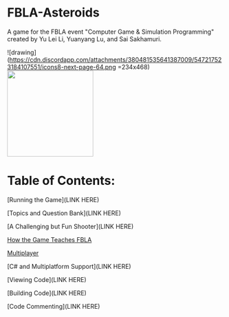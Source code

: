 # FBLA-Asteroids
A game for the FBLA event "Computer Game &amp; Simulation Programming" created by Yu Lei Li, Yuanyang Lu, and Sai Sakhamuri.

![drawing](https://cdn.discordapp.com/attachments/380481535641387009/547217523184107551/icons8-next-page-64.png =234x468)
<img src="https://cdn.discordapp.com/attachments/380481535641387009/547217523184107551/icons8-next-page-64.png =234x468" width="200">

# Table of Contents:

[Running the Game](LINK HERE)

[Topics and Question Bank](LINK HERE)

[A Challenging but Fun Shooter](LINK HERE)

[How the Game Teaches FBLA]()

[Multiplayer]()

[C# and Multiplatform Support](LINK HERE)

[Viewing Code](LINK HERE)

[Building Code](LINK HERE)

[Code Commenting](LINK HERE)
